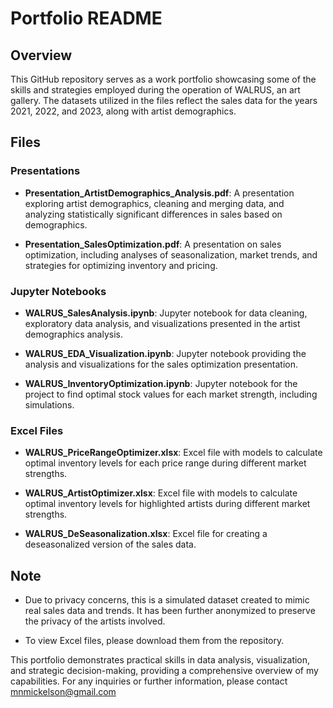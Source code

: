 # Portfolio README

## Overview

This GitHub repository serves as a work portfolio showcasing some of the skills and strategies employed during the operation of WALRUS, an art gallery. The datasets utilized in the files reflect the sales data for the years 2021, 2022, and 2023, along with artist demographics.

## Files

### Presentations
- **Presentation_ArtistDemographics_Analysis.pdf**: A presentation exploring artist demographics, cleaning and merging data, and analyzing statistically significant differences in sales based on demographics.

- **Presentation_SalesOptimization.pdf**: A presentation on sales optimization, including analyses of seasonalization, market trends, and strategies for optimizing inventory and pricing.

### Jupyter Notebooks
- **WALRUS_SalesAnalysis.ipynb**: Jupyter notebook for data cleaning, exploratory data analysis, and visualizations presented in the artist demographics analysis.
  
- **WALRUS_EDA_Visualization.ipynb**: Jupyter notebook providing the analysis and visualizations for the sales optimization presentation.

- **WALRUS_InventoryOptimization.ipynb**: Jupyter notebook for the project to find optimal stock values for each market strength, including simulations.

### Excel Files

- **WALRUS_PriceRangeOptimizer.xlsx**: Excel file with models to calculate optimal inventory levels for each price range during different market strengths.
  
- **WALRUS_ArtistOptimizer.xlsx**: Excel file with models to calculate optimal inventory levels for highlighted artists during different market strengths.
  
- **WALRUS_DeSeasonalization.xlsx**: Excel file for creating a deseasonalized version of the sales data.
  
## Note

- Due to privacy concerns, this is a simulated dataset created to mimic real sales data and trends. It has been further anonymized to preserve the privacy of the artists involved.

- To view Excel files, please download them from the repository.

This portfolio demonstrates practical skills in data analysis, visualization, and strategic decision-making, providing a comprehensive overview of my capabilities. For any inquiries or further information, please contact mnmickelson@gmail.com

